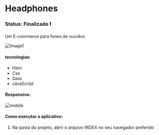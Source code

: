 <h1>  Headphones </h1>

<h3> Status: Finalizado ❗ </h3>

<p> Um E-commerce para fones de ouvidos </p>

![image1](https://user-images.githubusercontent.com/66790414/127543444-c2daf5bf-84a7-45a0-93ea-773724e4629d.jpg)

<h4> tecnologias: </h4>

+ Html
+ Css
+ Sass
+ JavaScript

<h4> Responsivo: </h4>

![mobile](https://user-images.githubusercontent.com/66790414/127549677-c10d5b48-702d-4dad-804b-3c77cce86184.jpg)

<h4> Como executar o aplicativo: </h4>

1) Na pasta do projeto, abrir o arquivo INDEX no seu navegador preferido
